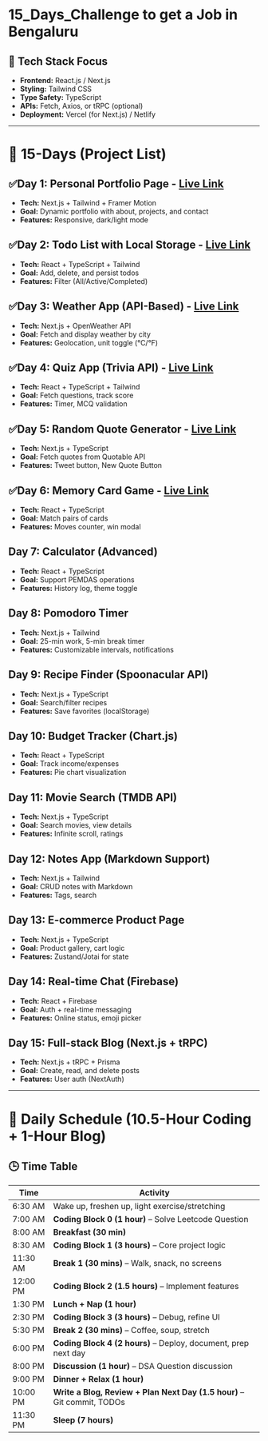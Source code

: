# 15_Days_Challenge to get a Job in Bengaluru

## 🚀 Tech Stack Focus

- **Frontend:** React.js / Next.js  
- **Styling:** Tailwind CSS  
- **Type Safety:** TypeScript  
- **APIs:** Fetch, Axios, or tRPC (optional)  
- **Deployment:** Vercel (for Next.js) / Netlify  

---

# 📅 15-Days (Project List) 

## **✅Day 1: Personal Portfolio Page** - [Live Link](https://soumavadas.dev/)
- **Tech:** Next.js + Tailwind  +  Framer Motion
- **Goal:** Dynamic portfolio with about, projects, and contact  
- **Features:** Responsive, dark/light mode  

## **✅Day 2: Todo List with Local Storage** - [Live Link](https://todolist-eta-three-27.vercel.app/)
- **Tech:** React + TypeScript + Tailwind  
- **Goal:** Add, delete, and persist todos  
- **Features:** Filter (All/Active/Completed)  

## **✅Day 3: Weather App (API-Based)** - [Live Link](https://weatherapp-orpin-three-42.vercel.app/)
- **Tech:** Next.js + OpenWeather API  
- **Goal:** Fetch and display weather by city  
- **Features:** Geolocation, unit toggle (°C/°F)  

## **✅Day 4: Quiz App (Trivia API)** - [Live Link](https://quizapp-mauve-one.vercel.app/)
- **Tech:** React + TypeScript + Tailwind  
- **Goal:** Fetch questions, track score  
- **Features:** Timer, MCQ validation  

## **✅Day 5: Random Quote Generator** - [Live Link](https://quote-generator-2025-sooty.vercel.app/)
- **Tech:** Next.js + TypeScript  
- **Goal:** Fetch quotes from Quotable API  
- **Features:** Tweet button, New Quote Button  

## **✅Day 6: Memory Card Game** - [Live Link](https://memory-game-2025-ebon.vercel.app/)
- **Tech:** React + TypeScript  
- **Goal:** Match pairs of cards  
- **Features:** Moves counter, win modal  

## **Day 7: Calculator (Advanced)**
- **Tech:** React + TypeScript  
- **Goal:** Support PEMDAS operations  
- **Features:** History log, theme toggle  

## **Day 8: Pomodoro Timer**
- **Tech:** Next.js + Tailwind  
- **Goal:** 25-min work, 5-min break timer  
- **Features:** Customizable intervals, notifications  

## **Day 9: Recipe Finder (Spoonacular API)**
- **Tech:** Next.js + TypeScript  
- **Goal:** Search/filter recipes  
- **Features:** Save favorites (localStorage)  

## **Day 10: Budget Tracker (Chart.js)**
- **Tech:** React + TypeScript  
- **Goal:** Track income/expenses  
- **Features:** Pie chart visualization  

## **Day 11: Movie Search (TMDB API)**
- **Tech:** Next.js + TypeScript  
- **Goal:** Search movies, view details  
- **Features:** Infinite scroll, ratings  

## **Day 12: Notes App (Markdown Support)**
- **Tech:** Next.js + Tailwind  
- **Goal:** CRUD notes with Markdown  
- **Features:** Tags, search  

## **Day 13: E-commerce Product Page**
- **Tech:** Next.js + TypeScript  
- **Goal:** Product gallery, cart logic  
- **Features:** Zustand/Jotai for state  

## **Day 14: Real-time Chat (Firebase)**
- **Tech:** React + Firebase  
- **Goal:** Auth + real-time messaging  
- **Features:** Online status, emoji picker  

## **Day 15: Full-stack Blog (Next.js + tRPC)**
- **Tech:** Next.js + tRPC + Prisma  
- **Goal:** Create, read, and delete posts  
- **Features:** User auth (NextAuth)  

---


# 📅 Daily Schedule (10.5-Hour Coding + 1-Hour Blog)

## 🕒 Time Table

| Time       | Activity                                                       |
|------------|----------------------------------------------------------------|
| 6:30 AM    | Wake up, freshen up, light exercise/stretching                |
| 7:00 AM    | **Coding Block 0 (1 hour)** – Solve Leetcode Question         |
| 8:00 AM    | **Breakfast (30 min)**                                        |
| 8:30 AM    | **Coding Block 1 (3 hours)** – Core project logic             |
| 11:30 AM   | **Break 1 (30 mins)** – Walk, snack, no screens               |
| 12:00 PM   | **Coding Block 2 (1.5 hours)** – Implement features           |
| 1:30 PM    | **Lunch + Nap (1 hour)**                                      |
| 2:30 PM    | **Coding Block 3 (3 hours)** – Debug, refine UI               |
| 5:30 PM    | **Break 2 (30 mins)** – Coffee, soup, stretch                 |
| 6:00 PM    | **Coding Block 4 (2 hours)** – Deploy, document, prep next day|
| 8:00 PM    | **Discussion (1 hour)** – DSA Question discussion             |
| 9:00 PM    | **Dinner + Relax (1 hour)**                                   |
| 10:00 PM   | **Write a Blog, Review + Plan Next Day (1.5 hour)** – Git commit, TODOs |
| 11:30 PM   | **Sleep (7 hours)**                                           |


